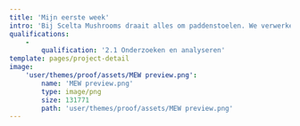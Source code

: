 ```yaml
---
title: 'Mijn eerste week'
intro: 'Bij Scelta Mushrooms draait alles om paddenstoelen. We verwerken deze tot een breed scala van producten, van vers ingevroren en geconserveerde champignons met verlengde houdbaarheid tot gezondere hapjes en natuurlijke smaakversterkers. '
qualifications:
    -
        qualification: '2.1 Onderzoeken en analyseren'
template: pages/project-detail
image:
    'user/themes/proof/assets/MEW preview.png':
        name: 'MEW preview.png'
        type: image/png
        size: 131771
        path: 'user/themes/proof/assets/MEW preview.png'
---
```


